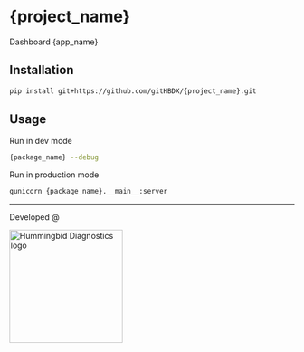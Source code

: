 # {project_name}
Dashboard {app_name}

## Installation

```bash
pip install git+https://github.com/gitHBDX/{project_name}.git
```

## Usage

Run in dev mode

```bash
{package_name} --debug
````

Run in production mode

```bash
gunicorn {package_name}.__main__:server
```

-----

<p>Developed @</p>
<img src="https://www.hummingbird-diagnostics.com/application/files/4214/6893/9202/logo.png" alt="Hummingbid Diagnostics logo" width="200"/>